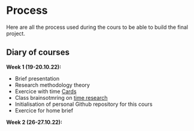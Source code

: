 # Process

Here are all the process used during the cours to be able to build the final project. 

## Diary of courses 
**Week 1 (19-20.10.22):**  <br />
* Brief presentation
* Research methodology theory
* Exercice with time [Cards](https://docs.google.com/spreadsheets/d/1672c3W032zx3dYR3bopSsa6e9ZvO7UeDUUrqGvxvQ_o/edit#gid=0)
* Class brainsotmring on [time research](https://miro.com/app/board/uXjVPLzApFY=/)
* Initialisation of personal Github repository for this cours
* Exercice for home brief

**Week 2 (26-27.10.22):**  <br />